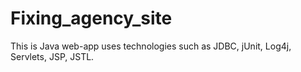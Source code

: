 # Fixing_agency_site

This is Java web-app uses technologies such as JDBC, jUnit, Log4j, Servlets, JSP, JSTL.
